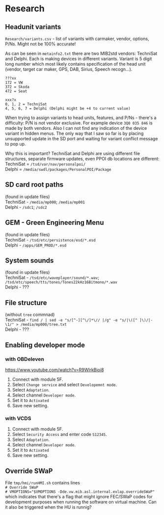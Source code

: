 # Research

## Headunit variants
`Research/variants.csv` - list of variants with carmaker, vendor, options, P/Ns. Might not be 100% accurate!<BR>

As can be seen in `metainfo2.txt` there are two MIB2std vendors: TechniSat and Delphi. Each is making devices in different variants. Variant is 5 digit long number which most likely contains specification of the head unit (vendor, target car maker, GPS, DAB, Sirius, Speech recogn...).

```
???xx
172 = VW
372 = Skoda
472 = Seat
```
```
xxx?x
0, 1, 2 = TechniSat
4, 5, 6, 7 = Delphi (Delphi might be +4 to current value)
```

When trying to assign variants to head units, features, and P/Ns - there's a difficulty: P/N is not vendor exclusive. For example device `3Q0 035 846` is made by both vendors. Also I can not find any indication of the device variant in hidden menus. The only way that I saw so far is by placing unsupported update in the SD port and waiting for variant conflict message to pop up.

Why this is important?
TechniSat and Delphi are using different file structures, separate firmware updates, even PPOI db locations are different:<br>
TechniSat = `/tsd/var/nav/personalpoi/`<br>
Delphi = `/media/swdl/packages/PersonalPOI/Package`

## SD card root paths
(found in update files)<br>
TechniSat  - `/media/mp000`; `/media/mp001`<br>
Delphi - `/sdc1`; `/sdc2`

## GEM - Green Engineering Menu
(found in update files)<br>
TechniSat  - `/tsd/etc/persistence/esd/*.esd`<br>
Delphi - `/apps/GEM_PROD/*.esd`

## System sounds
(found in update files)<br>
TechniSat  - `/tsd/etc/waveplayer/sound/*.wav`; `/tsd/etc/speech/tts/tones/Tones22kHz16Bitmono/*.wav`<br>
Delphi - ???

## File structure
(without `tree` commnad)<br>
TechniSat  - `find / | sed -e "s/[^-][^\/]*\// |/g" -e "s/|\([^ ]\)/|-\1/" > /media/mp000/tree.txt`<br>
Delphi - ???

## Enabling developer mode
### with OBDeleven
https://www.youtube.com/watch?v=R9WlrkBioi8
1. Connect with module 5F.
1. Select `Change service` and select `Developemnt mode`.
1. Select `Adaptation`.
1. Select channel `Developer mode`.
1. Set it to `Activated`
1. Save new setting.

### with VCDS
1. Connect with module 5F.
1. Select `Security Access` and enter code `S12345`.
1. Select `Adaptation`.
1. Select channel `Developer mode`.
1. Set it to `Activated`
1. Save new setting.

## Override SWaP
File `tmp/hmi/runHMI.sh` contains lines<br>
`# Override SWaP`<br>
`# VMOPTIONS="$VMOPTIONS -Dde.vw.mib.asl.internal.exlap.overrideSWaP"`<br>
which indicates that there's a flag that might ignore FEC/SWaP codes for development purposes when running the software on virtual machine. Can it also be triggered when the HU is runnig?
